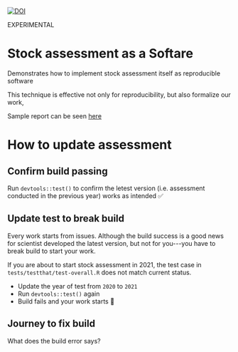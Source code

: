 [![DOI](https://zenodo.org/badge/276816213.svg)](https://zenodo.org/badge/latestdoi/276816213)

EXPERIMENTAL

# Stock assessment as a Softare

Demonstrates how to implement stock assessment itself as reproducible software

This technique is effective not only for reproducibility, but also formalize our work, 

Sample report can be seen [here](https://rindrics.github.io/saaas/articles/report.html)

# How to update assessment

## Confirm build passing

Run `devtools::test()` to confirm the letest version (i.e. assessment conducted in the previous year) works as intended :white_check_mark:

## Update test to break build

Every work starts from issues.
Although the build success is a good news for scientist developed the latest version, but not for you---you have to break build to start your work.

If you are about to start stock assessment in 2021,
the test case in `tests/testthat/test-overall.R` does not match current status.

- Update the year of test from `2020` to `2021`
- Run `devtools::test()` again
- Build fails and your work starts :tada:

## Journey to fix build
What does the build error says?

